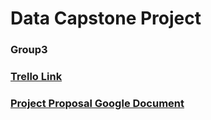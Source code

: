 # Data Capstone Project
### Group3

### [Trello Link](https://trello.com/b/eGAqRyKk/c50-project)

### [Project Proposal Google Document](https://docs.google.com/document/d/1THD9E-ambO2z1r5A_yo4N2sezGQI1ngx8qdscpNlDts/edit?usp=sharing)
